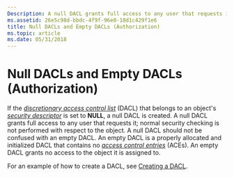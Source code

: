 ```yaml
---
Description: A null DACL grants full access to any user that requests it. An empty DACL is a properly allocated and initialized DACL that contains no access control entries. An empty DACL grants no access to the object it is assigned to.
ms.assetid: 26e5c98d-bbdc-4f9f-96e0-18d1c429f1e6
title: Null DACLs and Empty DACLs (Authorization)
ms.topic: article
ms.date: 05/31/2018
---
```


# Null DACLs and Empty DACLs (Authorization)

If the [*discretionary access control list*](https://docs.microsoft.com/windows/desktop/SecGloss/d-gly) (DACL) that belongs to an object's [*security descriptor*](https://docs.microsoft.com/windows/desktop/SecGloss/s-gly) is set to **NULL**, a null DACL is created. A null DACL grants full access to any user that requests it; normal security checking is not performed with respect to the object. A null DACL should not be confused with an empty DACL. An empty DACL is a properly allocated and initialized DACL that contains no [*access control entries*](https://docs.microsoft.com/windows/desktop/SecGloss/a-gly) (ACEs). An empty DACL grants no access to the object it is assigned to.

For an example of how to create a DACL, see [Creating a DACL](https://docs.microsoft.com/windows/desktop/SecBP/creating-a-dacl).

 

 



